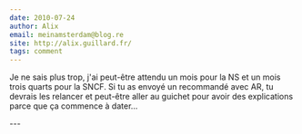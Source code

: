 ```yaml
---
date: 2010-07-24
author: Alix
email: meinamsterdam@blog.re
site: http://alix.guillard.fr/
tags: comment
---
```


<p>
Je ne sais plus trop, j'ai peut-être attendu un mois pour la NS et un mois trois quarts pour la SNCF. Si tu as envoyé un recommandé avec AR, tu devrais les relancer et peut-être aller au guichet pour avoir des explications parce que ça commence à dater...
</p>
---